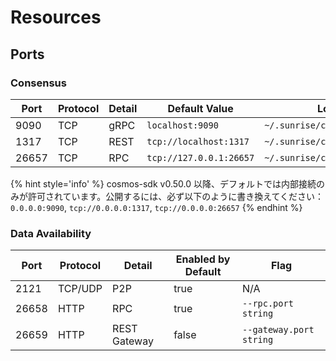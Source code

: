 # Resources

## Ports

### Consensus

| Port  | Protocol | Detail | Default Value           | Location                        |
| ----- | -------- | ------ | ----------------------- | ------------------------------- |
| 9090  | TCP      | gRPC   | `localhost:9090`        | `~/.sunrise/config/app.toml`    |
| 1317  | TCP      | REST   | `tcp://localhost:1317`  | `~/.sunrise/config/app.toml`    |
| 26657 | TCP      | RPC    | `tcp://127.0.0.1:26657` | `~/.sunrise/config/config.toml` |

{% hint style='info' %}
cosmos-sdk v0.50.0 以降、デフォルトでは内部接続のみが許可されています。公開するには、必ず以下のように書き換えてください：
`0.0.0.0:9090`, `tcp://0.0.0.0:1317`, `tcp://0.0.0.0:26657`
{% endhint %}

### Data Availability

| Port  | Protocol | Detail       | Enabled by Default | Flag                    |
| ----- | -------- | ------------ | ------------------ | ----------------------- |
| 2121  | TCP/UDP  | P2P          | true               | N/A                     |
| 26658 | HTTP     | RPC          | true               | `--rpc.port string`     |
| 26659 | HTTP     | REST Gateway | false              | `--gateway.port string` |
